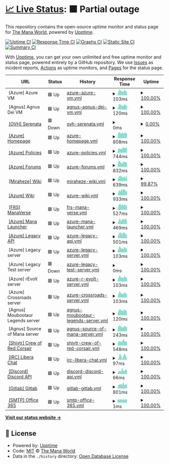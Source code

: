 # [📈 Live Status](https://status.themanaworld.org): <!--live status--> **🟧 Partial outage**

This repository contains the open-source uptime monitor and status page for [The Mana World](https://themanaworld.org/), powered by [Upptime](https://github.com/upptime/upptime).

[![Uptime CI](https://github.com/themanaworld/upptime/workflows/Uptime%20CI/badge.svg)](https://github.com/themanaworld/upptime/actions?query=workflow%3A%22Uptime+CI%22)
[![Response Time CI](https://github.com/themanaworld/upptime/workflows/Response%20Time%20CI/badge.svg)](https://github.com/themanaworld/upptime/actions?query=workflow%3A%22Response+Time+CI%22)
[![Graphs CI](https://github.com/themanaworld/upptime/workflows/Graphs%20CI/badge.svg)](https://github.com/themanaworld/upptime/actions?query=workflow%3A%22Graphs+CI%22)
[![Static Site CI](https://github.com/themanaworld/upptime/workflows/Static%20Site%20CI/badge.svg)](https://github.com/themanaworld/upptime/actions?query=workflow%3A%22Static+Site+CI%22)
[![Summary CI](https://github.com/themanaworld/upptime/workflows/Summary%20CI/badge.svg)](https://github.com/themanaworld/upptime/actions?query=workflow%3A%22Summary+CI%22)

With [Upptime](https://upptime.js.org), you can get your own unlimited and free uptime monitor and status page, powered entirely by a GitHub repository. We use [Issues](https://github.com/themanaworld/upptime/issues) as incident reports, [Actions](https://github.com/themanaworld/upptime/actions) as uptime monitors, and [Pages](https://status.themanaworld.org) for the status page.

<!--start: status pages-->
<!-- This summary is generated by Upptime (https://github.com/upptime/upptime) -->
<!-- Do not edit this manually, your changes will be overwritten -->
<!-- prettier-ignore -->
| URL | Status | History | Response Time | Uptime |
| --- | ------ | ------- | ------------- | ------ |
| <img alt="" src="https://avatars.githubusercontent.com/u/6154722" height="13"> [Azure] Azure VM | 🟩 Up | [azure-azure-vm.yml](https://github.com/themanaworld/upptime/commits/HEAD/history/azure-azure-vm.yml) | <details><summary><img alt="Response time graph" src="./graphs/azure-azure-vm/response-time-week.png" height="20"> 103ms</summary><br><a href="https://status.themanaworld.org/history/azure-azure-vm"><img alt="Response time 106" src="https://img.shields.io/endpoint?url=https%3A%2F%2Fraw.githubusercontent.com%2Fthemanaworld%2Fupptime%2FHEAD%2Fapi%2Fazure-azure-vm%2Fresponse-time.json"></a><br><a href="https://status.themanaworld.org/history/azure-azure-vm"><img alt="24-hour response time 99" src="https://img.shields.io/endpoint?url=https%3A%2F%2Fraw.githubusercontent.com%2Fthemanaworld%2Fupptime%2FHEAD%2Fapi%2Fazure-azure-vm%2Fresponse-time-day.json"></a><br><a href="https://status.themanaworld.org/history/azure-azure-vm"><img alt="7-day response time 103" src="https://img.shields.io/endpoint?url=https%3A%2F%2Fraw.githubusercontent.com%2Fthemanaworld%2Fupptime%2FHEAD%2Fapi%2Fazure-azure-vm%2Fresponse-time-week.json"></a><br><a href="https://status.themanaworld.org/history/azure-azure-vm"><img alt="30-day response time 106" src="https://img.shields.io/endpoint?url=https%3A%2F%2Fraw.githubusercontent.com%2Fthemanaworld%2Fupptime%2FHEAD%2Fapi%2Fazure-azure-vm%2Fresponse-time-month.json"></a><br><a href="https://status.themanaworld.org/history/azure-azure-vm"><img alt="1-year response time 105" src="https://img.shields.io/endpoint?url=https%3A%2F%2Fraw.githubusercontent.com%2Fthemanaworld%2Fupptime%2FHEAD%2Fapi%2Fazure-azure-vm%2Fresponse-time-year.json"></a></details> | <details><summary><a href="https://status.themanaworld.org/history/azure-azure-vm">100.00%</a></summary><a href="https://status.themanaworld.org/history/azure-azure-vm"><img alt="All-time uptime 100.00%" src="https://img.shields.io/endpoint?url=https%3A%2F%2Fraw.githubusercontent.com%2Fthemanaworld%2Fupptime%2FHEAD%2Fapi%2Fazure-azure-vm%2Fuptime.json"></a><br><a href="https://status.themanaworld.org/history/azure-azure-vm"><img alt="24-hour uptime 100.00%" src="https://img.shields.io/endpoint?url=https%3A%2F%2Fraw.githubusercontent.com%2Fthemanaworld%2Fupptime%2FHEAD%2Fapi%2Fazure-azure-vm%2Fuptime-day.json"></a><br><a href="https://status.themanaworld.org/history/azure-azure-vm"><img alt="7-day uptime 100.00%" src="https://img.shields.io/endpoint?url=https%3A%2F%2Fraw.githubusercontent.com%2Fthemanaworld%2Fupptime%2FHEAD%2Fapi%2Fazure-azure-vm%2Fuptime-week.json"></a><br><a href="https://status.themanaworld.org/history/azure-azure-vm"><img alt="30-day uptime 100.00%" src="https://img.shields.io/endpoint?url=https%3A%2F%2Fraw.githubusercontent.com%2Fthemanaworld%2Fupptime%2FHEAD%2Fapi%2Fazure-azure-vm%2Fuptime-month.json"></a><br><a href="https://status.themanaworld.org/history/azure-azure-vm"><img alt="1-year uptime 100.00%" src="https://img.shields.io/endpoint?url=https%3A%2F%2Fraw.githubusercontent.com%2Fthemanaworld%2Fupptime%2FHEAD%2Fapi%2Fazure-azure-vm%2Fuptime-year.json"></a></details>
| <img alt="" src="https://avatars.githubusercontent.com/u/89639940" height="13"> [Agnus] Agnus Dei VM | 🟩 Up | [agnus-agnus-dei-vm.yml](https://github.com/themanaworld/upptime/commits/HEAD/history/agnus-agnus-dei-vm.yml) | <details><summary><img alt="Response time graph" src="./graphs/agnus-agnus-dei-vm/response-time-week.png" height="20"> 120ms</summary><br><a href="https://status.themanaworld.org/history/agnus-agnus-dei-vm"><img alt="Response time 118" src="https://img.shields.io/endpoint?url=https%3A%2F%2Fraw.githubusercontent.com%2Fthemanaworld%2Fupptime%2FHEAD%2Fapi%2Fagnus-agnus-dei-vm%2Fresponse-time.json"></a><br><a href="https://status.themanaworld.org/history/agnus-agnus-dei-vm"><img alt="24-hour response time 123" src="https://img.shields.io/endpoint?url=https%3A%2F%2Fraw.githubusercontent.com%2Fthemanaworld%2Fupptime%2FHEAD%2Fapi%2Fagnus-agnus-dei-vm%2Fresponse-time-day.json"></a><br><a href="https://status.themanaworld.org/history/agnus-agnus-dei-vm"><img alt="7-day response time 120" src="https://img.shields.io/endpoint?url=https%3A%2F%2Fraw.githubusercontent.com%2Fthemanaworld%2Fupptime%2FHEAD%2Fapi%2Fagnus-agnus-dei-vm%2Fresponse-time-week.json"></a><br><a href="https://status.themanaworld.org/history/agnus-agnus-dei-vm"><img alt="30-day response time 124" src="https://img.shields.io/endpoint?url=https%3A%2F%2Fraw.githubusercontent.com%2Fthemanaworld%2Fupptime%2FHEAD%2Fapi%2Fagnus-agnus-dei-vm%2Fresponse-time-month.json"></a><br><a href="https://status.themanaworld.org/history/agnus-agnus-dei-vm"><img alt="1-year response time 122" src="https://img.shields.io/endpoint?url=https%3A%2F%2Fraw.githubusercontent.com%2Fthemanaworld%2Fupptime%2FHEAD%2Fapi%2Fagnus-agnus-dei-vm%2Fresponse-time-year.json"></a></details> | <details><summary><a href="https://status.themanaworld.org/history/agnus-agnus-dei-vm">100.00%</a></summary><a href="https://status.themanaworld.org/history/agnus-agnus-dei-vm"><img alt="All-time uptime 99.98%" src="https://img.shields.io/endpoint?url=https%3A%2F%2Fraw.githubusercontent.com%2Fthemanaworld%2Fupptime%2FHEAD%2Fapi%2Fagnus-agnus-dei-vm%2Fuptime.json"></a><br><a href="https://status.themanaworld.org/history/agnus-agnus-dei-vm"><img alt="24-hour uptime 100.00%" src="https://img.shields.io/endpoint?url=https%3A%2F%2Fraw.githubusercontent.com%2Fthemanaworld%2Fupptime%2FHEAD%2Fapi%2Fagnus-agnus-dei-vm%2Fuptime-day.json"></a><br><a href="https://status.themanaworld.org/history/agnus-agnus-dei-vm"><img alt="7-day uptime 100.00%" src="https://img.shields.io/endpoint?url=https%3A%2F%2Fraw.githubusercontent.com%2Fthemanaworld%2Fupptime%2FHEAD%2Fapi%2Fagnus-agnus-dei-vm%2Fuptime-week.json"></a><br><a href="https://status.themanaworld.org/history/agnus-agnus-dei-vm"><img alt="30-day uptime 100.00%" src="https://img.shields.io/endpoint?url=https%3A%2F%2Fraw.githubusercontent.com%2Fthemanaworld%2Fupptime%2FHEAD%2Fapi%2Fagnus-agnus-dei-vm%2Fuptime-month.json"></a><br><a href="https://status.themanaworld.org/history/agnus-agnus-dei-vm"><img alt="1-year uptime 100.00%" src="https://img.shields.io/endpoint?url=https%3A%2F%2Fraw.githubusercontent.com%2Fthemanaworld%2Fupptime%2FHEAD%2Fapi%2Fagnus-agnus-dei-vm%2Fuptime-year.json"></a></details>
| <img alt="" src="https://avatars3.githubusercontent.com/ovh" height="13"> [[OVH] Serenata](http://serenata.tmw2.org) | 🟥 Down | [ovh-serenata.yml](https://github.com/themanaworld/upptime/commits/HEAD/history/ovh-serenata.yml) | <details><summary><img alt="Response time graph" src="./graphs/ovh-serenata/response-time-week.png" height="20"> 0ms</summary><br><a href="https://status.themanaworld.org/history/ovh-serenata"><img alt="Response time 434" src="https://img.shields.io/endpoint?url=https%3A%2F%2Fraw.githubusercontent.com%2Fthemanaworld%2Fupptime%2FHEAD%2Fapi%2Fovh-serenata%2Fresponse-time.json"></a><br><a href="https://status.themanaworld.org/history/ovh-serenata"><img alt="24-hour response time 0" src="https://img.shields.io/endpoint?url=https%3A%2F%2Fraw.githubusercontent.com%2Fthemanaworld%2Fupptime%2FHEAD%2Fapi%2Fovh-serenata%2Fresponse-time-day.json"></a><br><a href="https://status.themanaworld.org/history/ovh-serenata"><img alt="7-day response time 0" src="https://img.shields.io/endpoint?url=https%3A%2F%2Fraw.githubusercontent.com%2Fthemanaworld%2Fupptime%2FHEAD%2Fapi%2Fovh-serenata%2Fresponse-time-week.json"></a><br><a href="https://status.themanaworld.org/history/ovh-serenata"><img alt="30-day response time 0" src="https://img.shields.io/endpoint?url=https%3A%2F%2Fraw.githubusercontent.com%2Fthemanaworld%2Fupptime%2FHEAD%2Fapi%2Fovh-serenata%2Fresponse-time-month.json"></a><br><a href="https://status.themanaworld.org/history/ovh-serenata"><img alt="1-year response time 0" src="https://img.shields.io/endpoint?url=https%3A%2F%2Fraw.githubusercontent.com%2Fthemanaworld%2Fupptime%2FHEAD%2Fapi%2Fovh-serenata%2Fresponse-time-year.json"></a></details> | <details><summary><a href="https://status.themanaworld.org/history/ovh-serenata">0.00%</a></summary><a href="https://status.themanaworld.org/history/ovh-serenata"><img alt="All-time uptime 96.99%" src="https://img.shields.io/endpoint?url=https%3A%2F%2Fraw.githubusercontent.com%2Fthemanaworld%2Fupptime%2FHEAD%2Fapi%2Fovh-serenata%2Fuptime.json"></a><br><a href="https://status.themanaworld.org/history/ovh-serenata"><img alt="24-hour uptime 0.00%" src="https://img.shields.io/endpoint?url=https%3A%2F%2Fraw.githubusercontent.com%2Fthemanaworld%2Fupptime%2FHEAD%2Fapi%2Fovh-serenata%2Fuptime-day.json"></a><br><a href="https://status.themanaworld.org/history/ovh-serenata"><img alt="7-day uptime 0.00%" src="https://img.shields.io/endpoint?url=https%3A%2F%2Fraw.githubusercontent.com%2Fthemanaworld%2Fupptime%2FHEAD%2Fapi%2Fovh-serenata%2Fuptime-week.json"></a><br><a href="https://status.themanaworld.org/history/ovh-serenata"><img alt="30-day uptime 1.38%" src="https://img.shields.io/endpoint?url=https%3A%2F%2Fraw.githubusercontent.com%2Fthemanaworld%2Fupptime%2FHEAD%2Fapi%2Fovh-serenata%2Fuptime-month.json"></a><br><a href="https://status.themanaworld.org/history/ovh-serenata"><img alt="1-year uptime 91.29%" src="https://img.shields.io/endpoint?url=https%3A%2F%2Fraw.githubusercontent.com%2Fthemanaworld%2Fupptime%2FHEAD%2Fapi%2Fovh-serenata%2Fuptime-year.json"></a></details>
| <img alt="" src="https://avatars.githubusercontent.com/u/9950313" height="13"> [[Azure] Homepage](https://www.themanaworld.org) | 🟩 Up | [azure-homepage.yml](https://github.com/themanaworld/upptime/commits/HEAD/history/azure-homepage.yml) | <details><summary><img alt="Response time graph" src="./graphs/azure-homepage/response-time-week.png" height="20"> 808ms</summary><br><a href="https://status.themanaworld.org/history/azure-homepage"><img alt="Response time 1614" src="https://img.shields.io/endpoint?url=https%3A%2F%2Fraw.githubusercontent.com%2Fthemanaworld%2Fupptime%2FHEAD%2Fapi%2Fazure-homepage%2Fresponse-time.json"></a><br><a href="https://status.themanaworld.org/history/azure-homepage"><img alt="24-hour response time 880" src="https://img.shields.io/endpoint?url=https%3A%2F%2Fraw.githubusercontent.com%2Fthemanaworld%2Fupptime%2FHEAD%2Fapi%2Fazure-homepage%2Fresponse-time-day.json"></a><br><a href="https://status.themanaworld.org/history/azure-homepage"><img alt="7-day response time 808" src="https://img.shields.io/endpoint?url=https%3A%2F%2Fraw.githubusercontent.com%2Fthemanaworld%2Fupptime%2FHEAD%2Fapi%2Fazure-homepage%2Fresponse-time-week.json"></a><br><a href="https://status.themanaworld.org/history/azure-homepage"><img alt="30-day response time 821" src="https://img.shields.io/endpoint?url=https%3A%2F%2Fraw.githubusercontent.com%2Fthemanaworld%2Fupptime%2FHEAD%2Fapi%2Fazure-homepage%2Fresponse-time-month.json"></a><br><a href="https://status.themanaworld.org/history/azure-homepage"><img alt="1-year response time 820" src="https://img.shields.io/endpoint?url=https%3A%2F%2Fraw.githubusercontent.com%2Fthemanaworld%2Fupptime%2FHEAD%2Fapi%2Fazure-homepage%2Fresponse-time-year.json"></a></details> | <details><summary><a href="https://status.themanaworld.org/history/azure-homepage">100.00%</a></summary><a href="https://status.themanaworld.org/history/azure-homepage"><img alt="All-time uptime 99.97%" src="https://img.shields.io/endpoint?url=https%3A%2F%2Fraw.githubusercontent.com%2Fthemanaworld%2Fupptime%2FHEAD%2Fapi%2Fazure-homepage%2Fuptime.json"></a><br><a href="https://status.themanaworld.org/history/azure-homepage"><img alt="24-hour uptime 100.00%" src="https://img.shields.io/endpoint?url=https%3A%2F%2Fraw.githubusercontent.com%2Fthemanaworld%2Fupptime%2FHEAD%2Fapi%2Fazure-homepage%2Fuptime-day.json"></a><br><a href="https://status.themanaworld.org/history/azure-homepage"><img alt="7-day uptime 100.00%" src="https://img.shields.io/endpoint?url=https%3A%2F%2Fraw.githubusercontent.com%2Fthemanaworld%2Fupptime%2FHEAD%2Fapi%2Fazure-homepage%2Fuptime-week.json"></a><br><a href="https://status.themanaworld.org/history/azure-homepage"><img alt="30-day uptime 99.52%" src="https://img.shields.io/endpoint?url=https%3A%2F%2Fraw.githubusercontent.com%2Fthemanaworld%2Fupptime%2FHEAD%2Fapi%2Fazure-homepage%2Fuptime-month.json"></a><br><a href="https://status.themanaworld.org/history/azure-homepage"><img alt="1-year uptime 99.96%" src="https://img.shields.io/endpoint?url=https%3A%2F%2Fraw.githubusercontent.com%2Fthemanaworld%2Fupptime%2FHEAD%2Fapi%2Fazure-homepage%2Fuptime-year.json"></a></details>
| <img alt="" src="https://avatars.githubusercontent.com/u/9950313" height="13"> [[Azure] Policies](https://policies.themanaworld.org) | 🟩 Up | [azure-policies.yml](https://github.com/themanaworld/upptime/commits/HEAD/history/azure-policies.yml) | <details><summary><img alt="Response time graph" src="./graphs/azure-policies/response-time-week.png" height="20"> 744ms</summary><br><a href="https://status.themanaworld.org/history/azure-policies"><img alt="Response time 684" src="https://img.shields.io/endpoint?url=https%3A%2F%2Fraw.githubusercontent.com%2Fthemanaworld%2Fupptime%2FHEAD%2Fapi%2Fazure-policies%2Fresponse-time.json"></a><br><a href="https://status.themanaworld.org/history/azure-policies"><img alt="24-hour response time 711" src="https://img.shields.io/endpoint?url=https%3A%2F%2Fraw.githubusercontent.com%2Fthemanaworld%2Fupptime%2FHEAD%2Fapi%2Fazure-policies%2Fresponse-time-day.json"></a><br><a href="https://status.themanaworld.org/history/azure-policies"><img alt="7-day response time 744" src="https://img.shields.io/endpoint?url=https%3A%2F%2Fraw.githubusercontent.com%2Fthemanaworld%2Fupptime%2FHEAD%2Fapi%2Fazure-policies%2Fresponse-time-week.json"></a><br><a href="https://status.themanaworld.org/history/azure-policies"><img alt="30-day response time 750" src="https://img.shields.io/endpoint?url=https%3A%2F%2Fraw.githubusercontent.com%2Fthemanaworld%2Fupptime%2FHEAD%2Fapi%2Fazure-policies%2Fresponse-time-month.json"></a><br><a href="https://status.themanaworld.org/history/azure-policies"><img alt="1-year response time 742" src="https://img.shields.io/endpoint?url=https%3A%2F%2Fraw.githubusercontent.com%2Fthemanaworld%2Fupptime%2FHEAD%2Fapi%2Fazure-policies%2Fresponse-time-year.json"></a></details> | <details><summary><a href="https://status.themanaworld.org/history/azure-policies">100.00%</a></summary><a href="https://status.themanaworld.org/history/azure-policies"><img alt="All-time uptime 100.00%" src="https://img.shields.io/endpoint?url=https%3A%2F%2Fraw.githubusercontent.com%2Fthemanaworld%2Fupptime%2FHEAD%2Fapi%2Fazure-policies%2Fuptime.json"></a><br><a href="https://status.themanaworld.org/history/azure-policies"><img alt="24-hour uptime 100.00%" src="https://img.shields.io/endpoint?url=https%3A%2F%2Fraw.githubusercontent.com%2Fthemanaworld%2Fupptime%2FHEAD%2Fapi%2Fazure-policies%2Fuptime-day.json"></a><br><a href="https://status.themanaworld.org/history/azure-policies"><img alt="7-day uptime 100.00%" src="https://img.shields.io/endpoint?url=https%3A%2F%2Fraw.githubusercontent.com%2Fthemanaworld%2Fupptime%2FHEAD%2Fapi%2Fazure-policies%2Fuptime-week.json"></a><br><a href="https://status.themanaworld.org/history/azure-policies"><img alt="30-day uptime 100.00%" src="https://img.shields.io/endpoint?url=https%3A%2F%2Fraw.githubusercontent.com%2Fthemanaworld%2Fupptime%2FHEAD%2Fapi%2Fazure-policies%2Fuptime-month.json"></a><br><a href="https://status.themanaworld.org/history/azure-policies"><img alt="1-year uptime 100.00%" src="https://img.shields.io/endpoint?url=https%3A%2F%2Fraw.githubusercontent.com%2Fthemanaworld%2Fupptime%2FHEAD%2Fapi%2Fazure-policies%2Fuptime-year.json"></a></details>
| <img alt="" src="https://avatars.githubusercontent.com/u/1412239" height="13"> [[Azure] Forums](https://forums.themanaworld.org) | 🟩 Up | [azure-forums.yml](https://github.com/themanaworld/upptime/commits/HEAD/history/azure-forums.yml) | <details><summary><img alt="Response time graph" src="./graphs/azure-forums/response-time-week.png" height="20"> 832ms</summary><br><a href="https://status.themanaworld.org/history/azure-forums"><img alt="Response time 876" src="https://img.shields.io/endpoint?url=https%3A%2F%2Fraw.githubusercontent.com%2Fthemanaworld%2Fupptime%2FHEAD%2Fapi%2Fazure-forums%2Fresponse-time.json"></a><br><a href="https://status.themanaworld.org/history/azure-forums"><img alt="24-hour response time 803" src="https://img.shields.io/endpoint?url=https%3A%2F%2Fraw.githubusercontent.com%2Fthemanaworld%2Fupptime%2FHEAD%2Fapi%2Fazure-forums%2Fresponse-time-day.json"></a><br><a href="https://status.themanaworld.org/history/azure-forums"><img alt="7-day response time 832" src="https://img.shields.io/endpoint?url=https%3A%2F%2Fraw.githubusercontent.com%2Fthemanaworld%2Fupptime%2FHEAD%2Fapi%2Fazure-forums%2Fresponse-time-week.json"></a><br><a href="https://status.themanaworld.org/history/azure-forums"><img alt="30-day response time 893" src="https://img.shields.io/endpoint?url=https%3A%2F%2Fraw.githubusercontent.com%2Fthemanaworld%2Fupptime%2FHEAD%2Fapi%2Fazure-forums%2Fresponse-time-month.json"></a><br><a href="https://status.themanaworld.org/history/azure-forums"><img alt="1-year response time 887" src="https://img.shields.io/endpoint?url=https%3A%2F%2Fraw.githubusercontent.com%2Fthemanaworld%2Fupptime%2FHEAD%2Fapi%2Fazure-forums%2Fresponse-time-year.json"></a></details> | <details><summary><a href="https://status.themanaworld.org/history/azure-forums">100.00%</a></summary><a href="https://status.themanaworld.org/history/azure-forums"><img alt="All-time uptime 99.99%" src="https://img.shields.io/endpoint?url=https%3A%2F%2Fraw.githubusercontent.com%2Fthemanaworld%2Fupptime%2FHEAD%2Fapi%2Fazure-forums%2Fuptime.json"></a><br><a href="https://status.themanaworld.org/history/azure-forums"><img alt="24-hour uptime 100.00%" src="https://img.shields.io/endpoint?url=https%3A%2F%2Fraw.githubusercontent.com%2Fthemanaworld%2Fupptime%2FHEAD%2Fapi%2Fazure-forums%2Fuptime-day.json"></a><br><a href="https://status.themanaworld.org/history/azure-forums"><img alt="7-day uptime 100.00%" src="https://img.shields.io/endpoint?url=https%3A%2F%2Fraw.githubusercontent.com%2Fthemanaworld%2Fupptime%2FHEAD%2Fapi%2Fazure-forums%2Fuptime-week.json"></a><br><a href="https://status.themanaworld.org/history/azure-forums"><img alt="30-day uptime 100.00%" src="https://img.shields.io/endpoint?url=https%3A%2F%2Fraw.githubusercontent.com%2Fthemanaworld%2Fupptime%2FHEAD%2Fapi%2Fazure-forums%2Fuptime-month.json"></a><br><a href="https://status.themanaworld.org/history/azure-forums"><img alt="1-year uptime 100.00%" src="https://img.shields.io/endpoint?url=https%3A%2F%2Fraw.githubusercontent.com%2Fthemanaworld%2Fupptime%2FHEAD%2Fapi%2Fazure-forums%2Fuptime-year.json"></a></details>
| <img alt="" src="https://avatars.githubusercontent.com/u/47359" height="13"> [[Miraheze] Wiki](https://wiki.themanaworld.org) | 🟩 Up | [miraheze-wiki.yml](https://github.com/themanaworld/upptime/commits/HEAD/history/miraheze-wiki.yml) | <details><summary><img alt="Response time graph" src="./graphs/miraheze-wiki/response-time-week.png" height="20"> 639ms</summary><br><a href="https://status.themanaworld.org/history/miraheze-wiki"><img alt="Response time 630" src="https://img.shields.io/endpoint?url=https%3A%2F%2Fraw.githubusercontent.com%2Fthemanaworld%2Fupptime%2FHEAD%2Fapi%2Fmiraheze-wiki%2Fresponse-time.json"></a><br><a href="https://status.themanaworld.org/history/miraheze-wiki"><img alt="24-hour response time 693" src="https://img.shields.io/endpoint?url=https%3A%2F%2Fraw.githubusercontent.com%2Fthemanaworld%2Fupptime%2FHEAD%2Fapi%2Fmiraheze-wiki%2Fresponse-time-day.json"></a><br><a href="https://status.themanaworld.org/history/miraheze-wiki"><img alt="7-day response time 639" src="https://img.shields.io/endpoint?url=https%3A%2F%2Fraw.githubusercontent.com%2Fthemanaworld%2Fupptime%2FHEAD%2Fapi%2Fmiraheze-wiki%2Fresponse-time-week.json"></a><br><a href="https://status.themanaworld.org/history/miraheze-wiki"><img alt="30-day response time 630" src="https://img.shields.io/endpoint?url=https%3A%2F%2Fraw.githubusercontent.com%2Fthemanaworld%2Fupptime%2FHEAD%2Fapi%2Fmiraheze-wiki%2Fresponse-time-month.json"></a><br><a href="https://status.themanaworld.org/history/miraheze-wiki"><img alt="1-year response time 630" src="https://img.shields.io/endpoint?url=https%3A%2F%2Fraw.githubusercontent.com%2Fthemanaworld%2Fupptime%2FHEAD%2Fapi%2Fmiraheze-wiki%2Fresponse-time-year.json"></a></details> | <details><summary><a href="https://status.themanaworld.org/history/miraheze-wiki">99.87%</a></summary><a href="https://status.themanaworld.org/history/miraheze-wiki"><img alt="All-time uptime 99.88%" src="https://img.shields.io/endpoint?url=https%3A%2F%2Fraw.githubusercontent.com%2Fthemanaworld%2Fupptime%2FHEAD%2Fapi%2Fmiraheze-wiki%2Fuptime.json"></a><br><a href="https://status.themanaworld.org/history/miraheze-wiki"><img alt="24-hour uptime 100.00%" src="https://img.shields.io/endpoint?url=https%3A%2F%2Fraw.githubusercontent.com%2Fthemanaworld%2Fupptime%2FHEAD%2Fapi%2Fmiraheze-wiki%2Fuptime-day.json"></a><br><a href="https://status.themanaworld.org/history/miraheze-wiki"><img alt="7-day uptime 99.87%" src="https://img.shields.io/endpoint?url=https%3A%2F%2Fraw.githubusercontent.com%2Fthemanaworld%2Fupptime%2FHEAD%2Fapi%2Fmiraheze-wiki%2Fuptime-week.json"></a><br><a href="https://status.themanaworld.org/history/miraheze-wiki"><img alt="30-day uptime 99.88%" src="https://img.shields.io/endpoint?url=https%3A%2F%2Fraw.githubusercontent.com%2Fthemanaworld%2Fupptime%2FHEAD%2Fapi%2Fmiraheze-wiki%2Fuptime-month.json"></a><br><a href="https://status.themanaworld.org/history/miraheze-wiki"><img alt="1-year uptime 99.88%" src="https://img.shields.io/endpoint?url=https%3A%2F%2Fraw.githubusercontent.com%2Fthemanaworld%2Fupptime%2FHEAD%2Fapi%2Fmiraheze-wiki%2Fuptime-year.json"></a></details>
| <img alt="" src="https://avatars.githubusercontent.com/u/47359" height="13"> [[Azure] Wiki](https://oldwiki.themanaworld.org) | 🟩 Up | [azure-wiki.yml](https://github.com/themanaworld/upptime/commits/HEAD/history/azure-wiki.yml) | <details><summary><img alt="Response time graph" src="./graphs/azure-wiki/response-time-week.png" height="20"> 933ms</summary><br><a href="https://status.themanaworld.org/history/azure-wiki"><img alt="Response time 472" src="https://img.shields.io/endpoint?url=https%3A%2F%2Fraw.githubusercontent.com%2Fthemanaworld%2Fupptime%2FHEAD%2Fapi%2Fazure-wiki%2Fresponse-time.json"></a><br><a href="https://status.themanaworld.org/history/azure-wiki"><img alt="24-hour response time 721" src="https://img.shields.io/endpoint?url=https%3A%2F%2Fraw.githubusercontent.com%2Fthemanaworld%2Fupptime%2FHEAD%2Fapi%2Fazure-wiki%2Fresponse-time-day.json"></a><br><a href="https://status.themanaworld.org/history/azure-wiki"><img alt="7-day response time 933" src="https://img.shields.io/endpoint?url=https%3A%2F%2Fraw.githubusercontent.com%2Fthemanaworld%2Fupptime%2FHEAD%2Fapi%2Fazure-wiki%2Fresponse-time-week.json"></a><br><a href="https://status.themanaworld.org/history/azure-wiki"><img alt="30-day response time 756" src="https://img.shields.io/endpoint?url=https%3A%2F%2Fraw.githubusercontent.com%2Fthemanaworld%2Fupptime%2FHEAD%2Fapi%2Fazure-wiki%2Fresponse-time-month.json"></a><br><a href="https://status.themanaworld.org/history/azure-wiki"><img alt="1-year response time 747" src="https://img.shields.io/endpoint?url=https%3A%2F%2Fraw.githubusercontent.com%2Fthemanaworld%2Fupptime%2FHEAD%2Fapi%2Fazure-wiki%2Fresponse-time-year.json"></a></details> | <details><summary><a href="https://status.themanaworld.org/history/azure-wiki">100.00%</a></summary><a href="https://status.themanaworld.org/history/azure-wiki"><img alt="All-time uptime 99.94%" src="https://img.shields.io/endpoint?url=https%3A%2F%2Fraw.githubusercontent.com%2Fthemanaworld%2Fupptime%2FHEAD%2Fapi%2Fazure-wiki%2Fuptime.json"></a><br><a href="https://status.themanaworld.org/history/azure-wiki"><img alt="24-hour uptime 100.00%" src="https://img.shields.io/endpoint?url=https%3A%2F%2Fraw.githubusercontent.com%2Fthemanaworld%2Fupptime%2FHEAD%2Fapi%2Fazure-wiki%2Fuptime-day.json"></a><br><a href="https://status.themanaworld.org/history/azure-wiki"><img alt="7-day uptime 100.00%" src="https://img.shields.io/endpoint?url=https%3A%2F%2Fraw.githubusercontent.com%2Fthemanaworld%2Fupptime%2FHEAD%2Fapi%2Fazure-wiki%2Fuptime-week.json"></a><br><a href="https://status.themanaworld.org/history/azure-wiki"><img alt="30-day uptime 99.91%" src="https://img.shields.io/endpoint?url=https%3A%2F%2Fraw.githubusercontent.com%2Fthemanaworld%2Fupptime%2FHEAD%2Fapi%2Fazure-wiki%2Fuptime-month.json"></a><br><a href="https://status.themanaworld.org/history/azure-wiki"><img alt="1-year uptime 99.99%" src="https://img.shields.io/endpoint?url=https%3A%2F%2Fraw.githubusercontent.com%2Fthemanaworld%2Fupptime%2FHEAD%2Fapi%2Fazure-wiki%2Fuptime-year.json"></a></details>
| <img alt="" src="https://icons.duckduckgo.com/ip3/manaplus.germantmw.de.ico" height="13"> [[FRS] ManaVerse](https://manaplus.germantmw.de) | 🟩 Up | [frs-mana-verse.yml](https://github.com/themanaworld/upptime/commits/HEAD/history/frs-mana-verse.yml) | <details><summary><img alt="Response time graph" src="./graphs/frs-mana-verse/response-time-week.png" height="20"> 527ms</summary><br><a href="https://status.themanaworld.org/history/frs-mana-verse"><img alt="Response time 575" src="https://img.shields.io/endpoint?url=https%3A%2F%2Fraw.githubusercontent.com%2Fthemanaworld%2Fupptime%2FHEAD%2Fapi%2Ffrs-mana-verse%2Fresponse-time.json"></a><br><a href="https://status.themanaworld.org/history/frs-mana-verse"><img alt="24-hour response time 526" src="https://img.shields.io/endpoint?url=https%3A%2F%2Fraw.githubusercontent.com%2Fthemanaworld%2Fupptime%2FHEAD%2Fapi%2Ffrs-mana-verse%2Fresponse-time-day.json"></a><br><a href="https://status.themanaworld.org/history/frs-mana-verse"><img alt="7-day response time 527" src="https://img.shields.io/endpoint?url=https%3A%2F%2Fraw.githubusercontent.com%2Fthemanaworld%2Fupptime%2FHEAD%2Fapi%2Ffrs-mana-verse%2Fresponse-time-week.json"></a><br><a href="https://status.themanaworld.org/history/frs-mana-verse"><img alt="30-day response time 528" src="https://img.shields.io/endpoint?url=https%3A%2F%2Fraw.githubusercontent.com%2Fthemanaworld%2Fupptime%2FHEAD%2Fapi%2Ffrs-mana-verse%2Fresponse-time-month.json"></a><br><a href="https://status.themanaworld.org/history/frs-mana-verse"><img alt="1-year response time 525" src="https://img.shields.io/endpoint?url=https%3A%2F%2Fraw.githubusercontent.com%2Fthemanaworld%2Fupptime%2FHEAD%2Fapi%2Ffrs-mana-verse%2Fresponse-time-year.json"></a></details> | <details><summary><a href="https://status.themanaworld.org/history/frs-mana-verse">100.00%</a></summary><a href="https://status.themanaworld.org/history/frs-mana-verse"><img alt="All-time uptime 99.95%" src="https://img.shields.io/endpoint?url=https%3A%2F%2Fraw.githubusercontent.com%2Fthemanaworld%2Fupptime%2FHEAD%2Fapi%2Ffrs-mana-verse%2Fuptime.json"></a><br><a href="https://status.themanaworld.org/history/frs-mana-verse"><img alt="24-hour uptime 100.00%" src="https://img.shields.io/endpoint?url=https%3A%2F%2Fraw.githubusercontent.com%2Fthemanaworld%2Fupptime%2FHEAD%2Fapi%2Ffrs-mana-verse%2Fuptime-day.json"></a><br><a href="https://status.themanaworld.org/history/frs-mana-verse"><img alt="7-day uptime 100.00%" src="https://img.shields.io/endpoint?url=https%3A%2F%2Fraw.githubusercontent.com%2Fthemanaworld%2Fupptime%2FHEAD%2Fapi%2Ffrs-mana-verse%2Fuptime-week.json"></a><br><a href="https://status.themanaworld.org/history/frs-mana-verse"><img alt="30-day uptime 100.00%" src="https://img.shields.io/endpoint?url=https%3A%2F%2Fraw.githubusercontent.com%2Fthemanaworld%2Fupptime%2FHEAD%2Fapi%2Ffrs-mana-verse%2Fuptime-month.json"></a><br><a href="https://status.themanaworld.org/history/frs-mana-verse"><img alt="1-year uptime 100.00%" src="https://img.shields.io/endpoint?url=https%3A%2F%2Fraw.githubusercontent.com%2Fthemanaworld%2Fupptime%2FHEAD%2Fapi%2Ffrs-mana-verse%2Fuptime-year.json"></a></details>
| <img alt="" src="https://avatars.githubusercontent.com/u/1402939" height="13"> [[Azure] Mana Launcher](https://api.themanaworld.org:13370/status/ping) | 🟩 Up | [azure-mana-launcher.yml](https://github.com/themanaworld/upptime/commits/HEAD/history/azure-mana-launcher.yml) | <details><summary><img alt="Response time graph" src="./graphs/azure-mana-launcher/response-time-week.png" height="20"> 469ms</summary><br><a href="https://status.themanaworld.org/history/azure-mana-launcher"><img alt="Response time 593" src="https://img.shields.io/endpoint?url=https%3A%2F%2Fraw.githubusercontent.com%2Fthemanaworld%2Fupptime%2FHEAD%2Fapi%2Fazure-mana-launcher%2Fresponse-time.json"></a><br><a href="https://status.themanaworld.org/history/azure-mana-launcher"><img alt="24-hour response time 503" src="https://img.shields.io/endpoint?url=https%3A%2F%2Fraw.githubusercontent.com%2Fthemanaworld%2Fupptime%2FHEAD%2Fapi%2Fazure-mana-launcher%2Fresponse-time-day.json"></a><br><a href="https://status.themanaworld.org/history/azure-mana-launcher"><img alt="7-day response time 469" src="https://img.shields.io/endpoint?url=https%3A%2F%2Fraw.githubusercontent.com%2Fthemanaworld%2Fupptime%2FHEAD%2Fapi%2Fazure-mana-launcher%2Fresponse-time-week.json"></a><br><a href="https://status.themanaworld.org/history/azure-mana-launcher"><img alt="30-day response time 559" src="https://img.shields.io/endpoint?url=https%3A%2F%2Fraw.githubusercontent.com%2Fthemanaworld%2Fupptime%2FHEAD%2Fapi%2Fazure-mana-launcher%2Fresponse-time-month.json"></a><br><a href="https://status.themanaworld.org/history/azure-mana-launcher"><img alt="1-year response time 560" src="https://img.shields.io/endpoint?url=https%3A%2F%2Fraw.githubusercontent.com%2Fthemanaworld%2Fupptime%2FHEAD%2Fapi%2Fazure-mana-launcher%2Fresponse-time-year.json"></a></details> | <details><summary><a href="https://status.themanaworld.org/history/azure-mana-launcher">100.00%</a></summary><a href="https://status.themanaworld.org/history/azure-mana-launcher"><img alt="All-time uptime 99.50%" src="https://img.shields.io/endpoint?url=https%3A%2F%2Fraw.githubusercontent.com%2Fthemanaworld%2Fupptime%2FHEAD%2Fapi%2Fazure-mana-launcher%2Fuptime.json"></a><br><a href="https://status.themanaworld.org/history/azure-mana-launcher"><img alt="24-hour uptime 100.00%" src="https://img.shields.io/endpoint?url=https%3A%2F%2Fraw.githubusercontent.com%2Fthemanaworld%2Fupptime%2FHEAD%2Fapi%2Fazure-mana-launcher%2Fuptime-day.json"></a><br><a href="https://status.themanaworld.org/history/azure-mana-launcher"><img alt="7-day uptime 100.00%" src="https://img.shields.io/endpoint?url=https%3A%2F%2Fraw.githubusercontent.com%2Fthemanaworld%2Fupptime%2FHEAD%2Fapi%2Fazure-mana-launcher%2Fuptime-week.json"></a><br><a href="https://status.themanaworld.org/history/azure-mana-launcher"><img alt="30-day uptime 100.00%" src="https://img.shields.io/endpoint?url=https%3A%2F%2Fraw.githubusercontent.com%2Fthemanaworld%2Fupptime%2FHEAD%2Fapi%2Fazure-mana-launcher%2Fuptime-month.json"></a><br><a href="https://status.themanaworld.org/history/azure-mana-launcher"><img alt="1-year uptime 100.00%" src="https://img.shields.io/endpoint?url=https%3A%2F%2Fraw.githubusercontent.com%2Fthemanaworld%2Fupptime%2FHEAD%2Fapi%2Fazure-mana-launcher%2Fuptime-year.json"></a></details>
| <img alt="" src="https://avatars.githubusercontent.com/u/6154722" height="13"> [[Azure] Legacy API](https://api.themanaworld.org/api/tmwa/server) | 🟩 Up | [azure-legacy-api.yml](https://github.com/themanaworld/upptime/commits/HEAD/history/azure-legacy-api.yml) | <details><summary><img alt="Response time graph" src="./graphs/azure-legacy-api/response-time-week.png" height="20"> 501ms</summary><br><a href="https://status.themanaworld.org/history/azure-legacy-api"><img alt="Response time 505" src="https://img.shields.io/endpoint?url=https%3A%2F%2Fraw.githubusercontent.com%2Fthemanaworld%2Fupptime%2FHEAD%2Fapi%2Fazure-legacy-api%2Fresponse-time.json"></a><br><a href="https://status.themanaworld.org/history/azure-legacy-api"><img alt="24-hour response time 424" src="https://img.shields.io/endpoint?url=https%3A%2F%2Fraw.githubusercontent.com%2Fthemanaworld%2Fupptime%2FHEAD%2Fapi%2Fazure-legacy-api%2Fresponse-time-day.json"></a><br><a href="https://status.themanaworld.org/history/azure-legacy-api"><img alt="7-day response time 501" src="https://img.shields.io/endpoint?url=https%3A%2F%2Fraw.githubusercontent.com%2Fthemanaworld%2Fupptime%2FHEAD%2Fapi%2Fazure-legacy-api%2Fresponse-time-week.json"></a><br><a href="https://status.themanaworld.org/history/azure-legacy-api"><img alt="30-day response time 504" src="https://img.shields.io/endpoint?url=https%3A%2F%2Fraw.githubusercontent.com%2Fthemanaworld%2Fupptime%2FHEAD%2Fapi%2Fazure-legacy-api%2Fresponse-time-month.json"></a><br><a href="https://status.themanaworld.org/history/azure-legacy-api"><img alt="1-year response time 506" src="https://img.shields.io/endpoint?url=https%3A%2F%2Fraw.githubusercontent.com%2Fthemanaworld%2Fupptime%2FHEAD%2Fapi%2Fazure-legacy-api%2Fresponse-time-year.json"></a></details> | <details><summary><a href="https://status.themanaworld.org/history/azure-legacy-api">100.00%</a></summary><a href="https://status.themanaworld.org/history/azure-legacy-api"><img alt="All-time uptime 99.98%" src="https://img.shields.io/endpoint?url=https%3A%2F%2Fraw.githubusercontent.com%2Fthemanaworld%2Fupptime%2FHEAD%2Fapi%2Fazure-legacy-api%2Fuptime.json"></a><br><a href="https://status.themanaworld.org/history/azure-legacy-api"><img alt="24-hour uptime 100.00%" src="https://img.shields.io/endpoint?url=https%3A%2F%2Fraw.githubusercontent.com%2Fthemanaworld%2Fupptime%2FHEAD%2Fapi%2Fazure-legacy-api%2Fuptime-day.json"></a><br><a href="https://status.themanaworld.org/history/azure-legacy-api"><img alt="7-day uptime 100.00%" src="https://img.shields.io/endpoint?url=https%3A%2F%2Fraw.githubusercontent.com%2Fthemanaworld%2Fupptime%2FHEAD%2Fapi%2Fazure-legacy-api%2Fuptime-week.json"></a><br><a href="https://status.themanaworld.org/history/azure-legacy-api"><img alt="30-day uptime 100.00%" src="https://img.shields.io/endpoint?url=https%3A%2F%2Fraw.githubusercontent.com%2Fthemanaworld%2Fupptime%2FHEAD%2Fapi%2Fazure-legacy-api%2Fuptime-month.json"></a><br><a href="https://status.themanaworld.org/history/azure-legacy-api"><img alt="1-year uptime 100.00%" src="https://img.shields.io/endpoint?url=https%3A%2F%2Fraw.githubusercontent.com%2Fthemanaworld%2Fupptime%2FHEAD%2Fapi%2Fazure-legacy-api%2Fuptime-year.json"></a></details>
| <img alt="" src="https://avatars.githubusercontent.com/u/6154722" height="13"> [Azure] Legacy server | 🟩 Up | [azure-legacy-server.yml](https://github.com/themanaworld/upptime/commits/HEAD/history/azure-legacy-server.yml) | <details><summary><img alt="Response time graph" src="./graphs/azure-legacy-server/response-time-week.png" height="20"> 103ms</summary><br><a href="https://status.themanaworld.org/history/azure-legacy-server"><img alt="Response time 106" src="https://img.shields.io/endpoint?url=https%3A%2F%2Fraw.githubusercontent.com%2Fthemanaworld%2Fupptime%2FHEAD%2Fapi%2Fazure-legacy-server%2Fresponse-time.json"></a><br><a href="https://status.themanaworld.org/history/azure-legacy-server"><img alt="24-hour response time 101" src="https://img.shields.io/endpoint?url=https%3A%2F%2Fraw.githubusercontent.com%2Fthemanaworld%2Fupptime%2FHEAD%2Fapi%2Fazure-legacy-server%2Fresponse-time-day.json"></a><br><a href="https://status.themanaworld.org/history/azure-legacy-server"><img alt="7-day response time 103" src="https://img.shields.io/endpoint?url=https%3A%2F%2Fraw.githubusercontent.com%2Fthemanaworld%2Fupptime%2FHEAD%2Fapi%2Fazure-legacy-server%2Fresponse-time-week.json"></a><br><a href="https://status.themanaworld.org/history/azure-legacy-server"><img alt="30-day response time 106" src="https://img.shields.io/endpoint?url=https%3A%2F%2Fraw.githubusercontent.com%2Fthemanaworld%2Fupptime%2FHEAD%2Fapi%2Fazure-legacy-server%2Fresponse-time-month.json"></a><br><a href="https://status.themanaworld.org/history/azure-legacy-server"><img alt="1-year response time 105" src="https://img.shields.io/endpoint?url=https%3A%2F%2Fraw.githubusercontent.com%2Fthemanaworld%2Fupptime%2FHEAD%2Fapi%2Fazure-legacy-server%2Fresponse-time-year.json"></a></details> | <details><summary><a href="https://status.themanaworld.org/history/azure-legacy-server">100.00%</a></summary><a href="https://status.themanaworld.org/history/azure-legacy-server"><img alt="All-time uptime 99.98%" src="https://img.shields.io/endpoint?url=https%3A%2F%2Fraw.githubusercontent.com%2Fthemanaworld%2Fupptime%2FHEAD%2Fapi%2Fazure-legacy-server%2Fuptime.json"></a><br><a href="https://status.themanaworld.org/history/azure-legacy-server"><img alt="24-hour uptime 100.00%" src="https://img.shields.io/endpoint?url=https%3A%2F%2Fraw.githubusercontent.com%2Fthemanaworld%2Fupptime%2FHEAD%2Fapi%2Fazure-legacy-server%2Fuptime-day.json"></a><br><a href="https://status.themanaworld.org/history/azure-legacy-server"><img alt="7-day uptime 100.00%" src="https://img.shields.io/endpoint?url=https%3A%2F%2Fraw.githubusercontent.com%2Fthemanaworld%2Fupptime%2FHEAD%2Fapi%2Fazure-legacy-server%2Fuptime-week.json"></a><br><a href="https://status.themanaworld.org/history/azure-legacy-server"><img alt="30-day uptime 100.00%" src="https://img.shields.io/endpoint?url=https%3A%2F%2Fraw.githubusercontent.com%2Fthemanaworld%2Fupptime%2FHEAD%2Fapi%2Fazure-legacy-server%2Fuptime-month.json"></a><br><a href="https://status.themanaworld.org/history/azure-legacy-server"><img alt="1-year uptime 100.00%" src="https://img.shields.io/endpoint?url=https%3A%2F%2Fraw.githubusercontent.com%2Fthemanaworld%2Fupptime%2FHEAD%2Fapi%2Fazure-legacy-server%2Fuptime-year.json"></a></details>
| <img alt="" src="https://avatars.githubusercontent.com/u/6154722" height="13"> [Azure] Legacy Test server | 🟥 Down | [azure-legacy-test-server.yml](https://github.com/themanaworld/upptime/commits/HEAD/history/azure-legacy-test-server.yml) | <details><summary><img alt="Response time graph" src="./graphs/azure-legacy-test-server/response-time-week.png" height="20"> 0ms</summary><br><a href="https://status.themanaworld.org/history/azure-legacy-test-server"><img alt="Response time 106" src="https://img.shields.io/endpoint?url=https%3A%2F%2Fraw.githubusercontent.com%2Fthemanaworld%2Fupptime%2FHEAD%2Fapi%2Fazure-legacy-test-server%2Fresponse-time.json"></a><br><a href="https://status.themanaworld.org/history/azure-legacy-test-server"><img alt="24-hour response time 0" src="https://img.shields.io/endpoint?url=https%3A%2F%2Fraw.githubusercontent.com%2Fthemanaworld%2Fupptime%2FHEAD%2Fapi%2Fazure-legacy-test-server%2Fresponse-time-day.json"></a><br><a href="https://status.themanaworld.org/history/azure-legacy-test-server"><img alt="7-day response time 0" src="https://img.shields.io/endpoint?url=https%3A%2F%2Fraw.githubusercontent.com%2Fthemanaworld%2Fupptime%2FHEAD%2Fapi%2Fazure-legacy-test-server%2Fresponse-time-week.json"></a><br><a href="https://status.themanaworld.org/history/azure-legacy-test-server"><img alt="30-day response time 0" src="https://img.shields.io/endpoint?url=https%3A%2F%2Fraw.githubusercontent.com%2Fthemanaworld%2Fupptime%2FHEAD%2Fapi%2Fazure-legacy-test-server%2Fresponse-time-month.json"></a><br><a href="https://status.themanaworld.org/history/azure-legacy-test-server"><img alt="1-year response time 0" src="https://img.shields.io/endpoint?url=https%3A%2F%2Fraw.githubusercontent.com%2Fthemanaworld%2Fupptime%2FHEAD%2Fapi%2Fazure-legacy-test-server%2Fresponse-time-year.json"></a></details> | <details><summary><a href="https://status.themanaworld.org/history/azure-legacy-test-server">100.00%</a></summary><a href="https://status.themanaworld.org/history/azure-legacy-test-server"><img alt="All-time uptime 99.98%" src="https://img.shields.io/endpoint?url=https%3A%2F%2Fraw.githubusercontent.com%2Fthemanaworld%2Fupptime%2FHEAD%2Fapi%2Fazure-legacy-test-server%2Fuptime.json"></a><br><a href="https://status.themanaworld.org/history/azure-legacy-test-server"><img alt="24-hour uptime 100.00%" src="https://img.shields.io/endpoint?url=https%3A%2F%2Fraw.githubusercontent.com%2Fthemanaworld%2Fupptime%2FHEAD%2Fapi%2Fazure-legacy-test-server%2Fuptime-day.json"></a><br><a href="https://status.themanaworld.org/history/azure-legacy-test-server"><img alt="7-day uptime 100.00%" src="https://img.shields.io/endpoint?url=https%3A%2F%2Fraw.githubusercontent.com%2Fthemanaworld%2Fupptime%2FHEAD%2Fapi%2Fazure-legacy-test-server%2Fuptime-week.json"></a><br><a href="https://status.themanaworld.org/history/azure-legacy-test-server"><img alt="30-day uptime 100.00%" src="https://img.shields.io/endpoint?url=https%3A%2F%2Fraw.githubusercontent.com%2Fthemanaworld%2Fupptime%2FHEAD%2Fapi%2Fazure-legacy-test-server%2Fuptime-month.json"></a><br><a href="https://status.themanaworld.org/history/azure-legacy-test-server"><img alt="1-year uptime 100.00%" src="https://img.shields.io/endpoint?url=https%3A%2F%2Fraw.githubusercontent.com%2Fthemanaworld%2Fupptime%2FHEAD%2Fapi%2Fazure-legacy-test-server%2Fuptime-year.json"></a></details>
| <img alt="" src="https://avatars.githubusercontent.com/u/6154722" height="13"> [Azure] rEvolt server | 🟩 Up | [azure-r-evolt-server.yml](https://github.com/themanaworld/upptime/commits/HEAD/history/azure-r-evolt-server.yml) | <details><summary><img alt="Response time graph" src="./graphs/azure-r-evolt-server/response-time-week.png" height="20"> 103ms</summary><br><a href="https://status.themanaworld.org/history/azure-r-evolt-server"><img alt="Response time 105" src="https://img.shields.io/endpoint?url=https%3A%2F%2Fraw.githubusercontent.com%2Fthemanaworld%2Fupptime%2FHEAD%2Fapi%2Fazure-r-evolt-server%2Fresponse-time.json"></a><br><a href="https://status.themanaworld.org/history/azure-r-evolt-server"><img alt="24-hour response time 101" src="https://img.shields.io/endpoint?url=https%3A%2F%2Fraw.githubusercontent.com%2Fthemanaworld%2Fupptime%2FHEAD%2Fapi%2Fazure-r-evolt-server%2Fresponse-time-day.json"></a><br><a href="https://status.themanaworld.org/history/azure-r-evolt-server"><img alt="7-day response time 103" src="https://img.shields.io/endpoint?url=https%3A%2F%2Fraw.githubusercontent.com%2Fthemanaworld%2Fupptime%2FHEAD%2Fapi%2Fazure-r-evolt-server%2Fresponse-time-week.json"></a><br><a href="https://status.themanaworld.org/history/azure-r-evolt-server"><img alt="30-day response time 106" src="https://img.shields.io/endpoint?url=https%3A%2F%2Fraw.githubusercontent.com%2Fthemanaworld%2Fupptime%2FHEAD%2Fapi%2Fazure-r-evolt-server%2Fresponse-time-month.json"></a><br><a href="https://status.themanaworld.org/history/azure-r-evolt-server"><img alt="1-year response time 105" src="https://img.shields.io/endpoint?url=https%3A%2F%2Fraw.githubusercontent.com%2Fthemanaworld%2Fupptime%2FHEAD%2Fapi%2Fazure-r-evolt-server%2Fresponse-time-year.json"></a></details> | <details><summary><a href="https://status.themanaworld.org/history/azure-r-evolt-server">100.00%</a></summary><a href="https://status.themanaworld.org/history/azure-r-evolt-server"><img alt="All-time uptime 99.93%" src="https://img.shields.io/endpoint?url=https%3A%2F%2Fraw.githubusercontent.com%2Fthemanaworld%2Fupptime%2FHEAD%2Fapi%2Fazure-r-evolt-server%2Fuptime.json"></a><br><a href="https://status.themanaworld.org/history/azure-r-evolt-server"><img alt="24-hour uptime 100.00%" src="https://img.shields.io/endpoint?url=https%3A%2F%2Fraw.githubusercontent.com%2Fthemanaworld%2Fupptime%2FHEAD%2Fapi%2Fazure-r-evolt-server%2Fuptime-day.json"></a><br><a href="https://status.themanaworld.org/history/azure-r-evolt-server"><img alt="7-day uptime 100.00%" src="https://img.shields.io/endpoint?url=https%3A%2F%2Fraw.githubusercontent.com%2Fthemanaworld%2Fupptime%2FHEAD%2Fapi%2Fazure-r-evolt-server%2Fuptime-week.json"></a><br><a href="https://status.themanaworld.org/history/azure-r-evolt-server"><img alt="30-day uptime 100.00%" src="https://img.shields.io/endpoint?url=https%3A%2F%2Fraw.githubusercontent.com%2Fthemanaworld%2Fupptime%2FHEAD%2Fapi%2Fazure-r-evolt-server%2Fuptime-month.json"></a><br><a href="https://status.themanaworld.org/history/azure-r-evolt-server"><img alt="1-year uptime 100.00%" src="https://img.shields.io/endpoint?url=https%3A%2F%2Fraw.githubusercontent.com%2Fthemanaworld%2Fupptime%2FHEAD%2Fapi%2Fazure-r-evolt-server%2Fuptime-year.json"></a></details>
| <img alt="" src="https://avatars.githubusercontent.com/u/6154722" height="13"> [Azure] Crossroads server | 🟩 Up | [azure-crossroads-server.yml](https://github.com/themanaworld/upptime/commits/HEAD/history/azure-crossroads-server.yml) | <details><summary><img alt="Response time graph" src="./graphs/azure-crossroads-server/response-time-week.png" height="20"> 103ms</summary><br><a href="https://status.themanaworld.org/history/azure-crossroads-server"><img alt="Response time 105" src="https://img.shields.io/endpoint?url=https%3A%2F%2Fraw.githubusercontent.com%2Fthemanaworld%2Fupptime%2FHEAD%2Fapi%2Fazure-crossroads-server%2Fresponse-time.json"></a><br><a href="https://status.themanaworld.org/history/azure-crossroads-server"><img alt="24-hour response time 100" src="https://img.shields.io/endpoint?url=https%3A%2F%2Fraw.githubusercontent.com%2Fthemanaworld%2Fupptime%2FHEAD%2Fapi%2Fazure-crossroads-server%2Fresponse-time-day.json"></a><br><a href="https://status.themanaworld.org/history/azure-crossroads-server"><img alt="7-day response time 103" src="https://img.shields.io/endpoint?url=https%3A%2F%2Fraw.githubusercontent.com%2Fthemanaworld%2Fupptime%2FHEAD%2Fapi%2Fazure-crossroads-server%2Fresponse-time-week.json"></a><br><a href="https://status.themanaworld.org/history/azure-crossroads-server"><img alt="30-day response time 106" src="https://img.shields.io/endpoint?url=https%3A%2F%2Fraw.githubusercontent.com%2Fthemanaworld%2Fupptime%2FHEAD%2Fapi%2Fazure-crossroads-server%2Fresponse-time-month.json"></a><br><a href="https://status.themanaworld.org/history/azure-crossroads-server"><img alt="1-year response time 105" src="https://img.shields.io/endpoint?url=https%3A%2F%2Fraw.githubusercontent.com%2Fthemanaworld%2Fupptime%2FHEAD%2Fapi%2Fazure-crossroads-server%2Fresponse-time-year.json"></a></details> | <details><summary><a href="https://status.themanaworld.org/history/azure-crossroads-server">100.00%</a></summary><a href="https://status.themanaworld.org/history/azure-crossroads-server"><img alt="All-time uptime 100.00%" src="https://img.shields.io/endpoint?url=https%3A%2F%2Fraw.githubusercontent.com%2Fthemanaworld%2Fupptime%2FHEAD%2Fapi%2Fazure-crossroads-server%2Fuptime.json"></a><br><a href="https://status.themanaworld.org/history/azure-crossroads-server"><img alt="24-hour uptime 100.00%" src="https://img.shields.io/endpoint?url=https%3A%2F%2Fraw.githubusercontent.com%2Fthemanaworld%2Fupptime%2FHEAD%2Fapi%2Fazure-crossroads-server%2Fuptime-day.json"></a><br><a href="https://status.themanaworld.org/history/azure-crossroads-server"><img alt="7-day uptime 100.00%" src="https://img.shields.io/endpoint?url=https%3A%2F%2Fraw.githubusercontent.com%2Fthemanaworld%2Fupptime%2FHEAD%2Fapi%2Fazure-crossroads-server%2Fuptime-week.json"></a><br><a href="https://status.themanaworld.org/history/azure-crossroads-server"><img alt="30-day uptime 100.00%" src="https://img.shields.io/endpoint?url=https%3A%2F%2Fraw.githubusercontent.com%2Fthemanaworld%2Fupptime%2FHEAD%2Fapi%2Fazure-crossroads-server%2Fuptime-month.json"></a><br><a href="https://status.themanaworld.org/history/azure-crossroads-server"><img alt="1-year uptime 100.00%" src="https://img.shields.io/endpoint?url=https%3A%2F%2Fraw.githubusercontent.com%2Fthemanaworld%2Fupptime%2FHEAD%2Fapi%2Fazure-crossroads-server%2Fuptime-year.json"></a></details>
| <img alt="" src="https://avatars.githubusercontent.com/u/89639940" height="13"> [Agnus] Moubootaur Legends server | 🟩 Up | [agnus-moubootaur-legends-server.yml](https://github.com/themanaworld/upptime/commits/HEAD/history/agnus-moubootaur-legends-server.yml) | <details><summary><img alt="Response time graph" src="./graphs/agnus-moubootaur-legends-server/response-time-week.png" height="20"> 120ms</summary><br><a href="https://status.themanaworld.org/history/agnus-moubootaur-legends-server"><img alt="Response time 118" src="https://img.shields.io/endpoint?url=https%3A%2F%2Fraw.githubusercontent.com%2Fthemanaworld%2Fupptime%2FHEAD%2Fapi%2Fagnus-moubootaur-legends-server%2Fresponse-time.json"></a><br><a href="https://status.themanaworld.org/history/agnus-moubootaur-legends-server"><img alt="24-hour response time 112" src="https://img.shields.io/endpoint?url=https%3A%2F%2Fraw.githubusercontent.com%2Fthemanaworld%2Fupptime%2FHEAD%2Fapi%2Fagnus-moubootaur-legends-server%2Fresponse-time-day.json"></a><br><a href="https://status.themanaworld.org/history/agnus-moubootaur-legends-server"><img alt="7-day response time 120" src="https://img.shields.io/endpoint?url=https%3A%2F%2Fraw.githubusercontent.com%2Fthemanaworld%2Fupptime%2FHEAD%2Fapi%2Fagnus-moubootaur-legends-server%2Fresponse-time-week.json"></a><br><a href="https://status.themanaworld.org/history/agnus-moubootaur-legends-server"><img alt="30-day response time 122" src="https://img.shields.io/endpoint?url=https%3A%2F%2Fraw.githubusercontent.com%2Fthemanaworld%2Fupptime%2FHEAD%2Fapi%2Fagnus-moubootaur-legends-server%2Fresponse-time-month.json"></a><br><a href="https://status.themanaworld.org/history/agnus-moubootaur-legends-server"><img alt="1-year response time 120" src="https://img.shields.io/endpoint?url=https%3A%2F%2Fraw.githubusercontent.com%2Fthemanaworld%2Fupptime%2FHEAD%2Fapi%2Fagnus-moubootaur-legends-server%2Fresponse-time-year.json"></a></details> | <details><summary><a href="https://status.themanaworld.org/history/agnus-moubootaur-legends-server">100.00%</a></summary><a href="https://status.themanaworld.org/history/agnus-moubootaur-legends-server"><img alt="All-time uptime 99.98%" src="https://img.shields.io/endpoint?url=https%3A%2F%2Fraw.githubusercontent.com%2Fthemanaworld%2Fupptime%2FHEAD%2Fapi%2Fagnus-moubootaur-legends-server%2Fuptime.json"></a><br><a href="https://status.themanaworld.org/history/agnus-moubootaur-legends-server"><img alt="24-hour uptime 100.00%" src="https://img.shields.io/endpoint?url=https%3A%2F%2Fraw.githubusercontent.com%2Fthemanaworld%2Fupptime%2FHEAD%2Fapi%2Fagnus-moubootaur-legends-server%2Fuptime-day.json"></a><br><a href="https://status.themanaworld.org/history/agnus-moubootaur-legends-server"><img alt="7-day uptime 100.00%" src="https://img.shields.io/endpoint?url=https%3A%2F%2Fraw.githubusercontent.com%2Fthemanaworld%2Fupptime%2FHEAD%2Fapi%2Fagnus-moubootaur-legends-server%2Fuptime-week.json"></a><br><a href="https://status.themanaworld.org/history/agnus-moubootaur-legends-server"><img alt="30-day uptime 100.00%" src="https://img.shields.io/endpoint?url=https%3A%2F%2Fraw.githubusercontent.com%2Fthemanaworld%2Fupptime%2FHEAD%2Fapi%2Fagnus-moubootaur-legends-server%2Fuptime-month.json"></a><br><a href="https://status.themanaworld.org/history/agnus-moubootaur-legends-server"><img alt="1-year uptime 100.00%" src="https://img.shields.io/endpoint?url=https%3A%2F%2Fraw.githubusercontent.com%2Fthemanaworld%2Fupptime%2FHEAD%2Fapi%2Fagnus-moubootaur-legends-server%2Fuptime-year.json"></a></details>
| <img alt="" src="https://avatars.githubusercontent.com/u/89639940" height="13"> [Agnus] Source of Mana server | 🟩 Up | [agnus-source-of-mana-server.yml](https://github.com/themanaworld/upptime/commits/HEAD/history/agnus-source-of-mana-server.yml) | <details><summary><img alt="Response time graph" src="./graphs/agnus-source-of-mana-server/response-time-week.png" height="20"> 243ms</summary><br><a href="https://status.themanaworld.org/history/agnus-source-of-mana-server"><img alt="Response time 279" src="https://img.shields.io/endpoint?url=https%3A%2F%2Fraw.githubusercontent.com%2Fthemanaworld%2Fupptime%2FHEAD%2Fapi%2Fagnus-source-of-mana-server%2Fresponse-time.json"></a><br><a href="https://status.themanaworld.org/history/agnus-source-of-mana-server"><img alt="24-hour response time 228" src="https://img.shields.io/endpoint?url=https%3A%2F%2Fraw.githubusercontent.com%2Fthemanaworld%2Fupptime%2FHEAD%2Fapi%2Fagnus-source-of-mana-server%2Fresponse-time-day.json"></a><br><a href="https://status.themanaworld.org/history/agnus-source-of-mana-server"><img alt="7-day response time 243" src="https://img.shields.io/endpoint?url=https%3A%2F%2Fraw.githubusercontent.com%2Fthemanaworld%2Fupptime%2FHEAD%2Fapi%2Fagnus-source-of-mana-server%2Fresponse-time-week.json"></a><br><a href="https://status.themanaworld.org/history/agnus-source-of-mana-server"><img alt="30-day response time 252" src="https://img.shields.io/endpoint?url=https%3A%2F%2Fraw.githubusercontent.com%2Fthemanaworld%2Fupptime%2FHEAD%2Fapi%2Fagnus-source-of-mana-server%2Fresponse-time-month.json"></a><br><a href="https://status.themanaworld.org/history/agnus-source-of-mana-server"><img alt="1-year response time 249" src="https://img.shields.io/endpoint?url=https%3A%2F%2Fraw.githubusercontent.com%2Fthemanaworld%2Fupptime%2FHEAD%2Fapi%2Fagnus-source-of-mana-server%2Fresponse-time-year.json"></a></details> | <details><summary><a href="https://status.themanaworld.org/history/agnus-source-of-mana-server">100.00%</a></summary><a href="https://status.themanaworld.org/history/agnus-source-of-mana-server"><img alt="All-time uptime 99.99%" src="https://img.shields.io/endpoint?url=https%3A%2F%2Fraw.githubusercontent.com%2Fthemanaworld%2Fupptime%2FHEAD%2Fapi%2Fagnus-source-of-mana-server%2Fuptime.json"></a><br><a href="https://status.themanaworld.org/history/agnus-source-of-mana-server"><img alt="24-hour uptime 100.00%" src="https://img.shields.io/endpoint?url=https%3A%2F%2Fraw.githubusercontent.com%2Fthemanaworld%2Fupptime%2FHEAD%2Fapi%2Fagnus-source-of-mana-server%2Fuptime-day.json"></a><br><a href="https://status.themanaworld.org/history/agnus-source-of-mana-server"><img alt="7-day uptime 100.00%" src="https://img.shields.io/endpoint?url=https%3A%2F%2Fraw.githubusercontent.com%2Fthemanaworld%2Fupptime%2FHEAD%2Fapi%2Fagnus-source-of-mana-server%2Fuptime-week.json"></a><br><a href="https://status.themanaworld.org/history/agnus-source-of-mana-server"><img alt="30-day uptime 100.00%" src="https://img.shields.io/endpoint?url=https%3A%2F%2Fraw.githubusercontent.com%2Fthemanaworld%2Fupptime%2FHEAD%2Fapi%2Fagnus-source-of-mana-server%2Fuptime-month.json"></a><br><a href="https://status.themanaworld.org/history/agnus-source-of-mana-server"><img alt="1-year uptime 100.00%" src="https://img.shields.io/endpoint?url=https%3A%2F%2Fraw.githubusercontent.com%2Fthemanaworld%2Fupptime%2FHEAD%2Fapi%2Fagnus-source-of-mana-server%2Fuptime-year.json"></a></details>
| <img alt="" src="https://favicons.githubusercontent.com/shivtr.com" height="13"> [[Shivtr] Crew of Red Corsair](http://crc.themanaworld.org) | 🟩 Up | [shivtr-crew-of-red-corsair.yml](https://github.com/themanaworld/upptime/commits/HEAD/history/shivtr-crew-of-red-corsair.yml) | <details><summary><img alt="Response time graph" src="./graphs/shivtr-crew-of-red-corsair/response-time-week.png" height="20"> 548ms</summary><br><a href="https://status.themanaworld.org/history/shivtr-crew-of-red-corsair"><img alt="Response time 605" src="https://img.shields.io/endpoint?url=https%3A%2F%2Fraw.githubusercontent.com%2Fthemanaworld%2Fupptime%2FHEAD%2Fapi%2Fshivtr-crew-of-red-corsair%2Fresponse-time.json"></a><br><a href="https://status.themanaworld.org/history/shivtr-crew-of-red-corsair"><img alt="24-hour response time 564" src="https://img.shields.io/endpoint?url=https%3A%2F%2Fraw.githubusercontent.com%2Fthemanaworld%2Fupptime%2FHEAD%2Fapi%2Fshivtr-crew-of-red-corsair%2Fresponse-time-day.json"></a><br><a href="https://status.themanaworld.org/history/shivtr-crew-of-red-corsair"><img alt="7-day response time 548" src="https://img.shields.io/endpoint?url=https%3A%2F%2Fraw.githubusercontent.com%2Fthemanaworld%2Fupptime%2FHEAD%2Fapi%2Fshivtr-crew-of-red-corsair%2Fresponse-time-week.json"></a><br><a href="https://status.themanaworld.org/history/shivtr-crew-of-red-corsair"><img alt="30-day response time 675" src="https://img.shields.io/endpoint?url=https%3A%2F%2Fraw.githubusercontent.com%2Fthemanaworld%2Fupptime%2FHEAD%2Fapi%2Fshivtr-crew-of-red-corsair%2Fresponse-time-month.json"></a><br><a href="https://status.themanaworld.org/history/shivtr-crew-of-red-corsair"><img alt="1-year response time 679" src="https://img.shields.io/endpoint?url=https%3A%2F%2Fraw.githubusercontent.com%2Fthemanaworld%2Fupptime%2FHEAD%2Fapi%2Fshivtr-crew-of-red-corsair%2Fresponse-time-year.json"></a></details> | <details><summary><a href="https://status.themanaworld.org/history/shivtr-crew-of-red-corsair">100.00%</a></summary><a href="https://status.themanaworld.org/history/shivtr-crew-of-red-corsair"><img alt="All-time uptime 99.91%" src="https://img.shields.io/endpoint?url=https%3A%2F%2Fraw.githubusercontent.com%2Fthemanaworld%2Fupptime%2FHEAD%2Fapi%2Fshivtr-crew-of-red-corsair%2Fuptime.json"></a><br><a href="https://status.themanaworld.org/history/shivtr-crew-of-red-corsair"><img alt="24-hour uptime 100.00%" src="https://img.shields.io/endpoint?url=https%3A%2F%2Fraw.githubusercontent.com%2Fthemanaworld%2Fupptime%2FHEAD%2Fapi%2Fshivtr-crew-of-red-corsair%2Fuptime-day.json"></a><br><a href="https://status.themanaworld.org/history/shivtr-crew-of-red-corsair"><img alt="7-day uptime 100.00%" src="https://img.shields.io/endpoint?url=https%3A%2F%2Fraw.githubusercontent.com%2Fthemanaworld%2Fupptime%2FHEAD%2Fapi%2Fshivtr-crew-of-red-corsair%2Fuptime-week.json"></a><br><a href="https://status.themanaworld.org/history/shivtr-crew-of-red-corsair"><img alt="30-day uptime 99.98%" src="https://img.shields.io/endpoint?url=https%3A%2F%2Fraw.githubusercontent.com%2Fthemanaworld%2Fupptime%2FHEAD%2Fapi%2Fshivtr-crew-of-red-corsair%2Fuptime-month.json"></a><br><a href="https://status.themanaworld.org/history/shivtr-crew-of-red-corsair"><img alt="1-year uptime 100.00%" src="https://img.shields.io/endpoint?url=https%3A%2F%2Fraw.githubusercontent.com%2Fthemanaworld%2Fupptime%2FHEAD%2Fapi%2Fshivtr-crew-of-red-corsair%2Fuptime-year.json"></a></details>
| <img alt="" src="https://avatars.githubusercontent.com/u/83072334" height="13"> [[IRC] Libera Chat](irc.libera.chat) | 🟩 Up | [irc-libera-chat.yml](https://github.com/themanaworld/upptime/commits/HEAD/history/irc-libera-chat.yml) | <details><summary><img alt="Response time graph" src="./graphs/irc-libera-chat/response-time-week.png" height="20"> 97ms</summary><br><a href="https://status.themanaworld.org/history/irc-libera-chat"><img alt="Response time 128" src="https://img.shields.io/endpoint?url=https%3A%2F%2Fraw.githubusercontent.com%2Fthemanaworld%2Fupptime%2FHEAD%2Fapi%2Firc-libera-chat%2Fresponse-time.json"></a><br><a href="https://status.themanaworld.org/history/irc-libera-chat"><img alt="24-hour response time 134" src="https://img.shields.io/endpoint?url=https%3A%2F%2Fraw.githubusercontent.com%2Fthemanaworld%2Fupptime%2FHEAD%2Fapi%2Firc-libera-chat%2Fresponse-time-day.json"></a><br><a href="https://status.themanaworld.org/history/irc-libera-chat"><img alt="7-day response time 97" src="https://img.shields.io/endpoint?url=https%3A%2F%2Fraw.githubusercontent.com%2Fthemanaworld%2Fupptime%2FHEAD%2Fapi%2Firc-libera-chat%2Fresponse-time-week.json"></a><br><a href="https://status.themanaworld.org/history/irc-libera-chat"><img alt="30-day response time 106" src="https://img.shields.io/endpoint?url=https%3A%2F%2Fraw.githubusercontent.com%2Fthemanaworld%2Fupptime%2FHEAD%2Fapi%2Firc-libera-chat%2Fresponse-time-month.json"></a><br><a href="https://status.themanaworld.org/history/irc-libera-chat"><img alt="1-year response time 106" src="https://img.shields.io/endpoint?url=https%3A%2F%2Fraw.githubusercontent.com%2Fthemanaworld%2Fupptime%2FHEAD%2Fapi%2Firc-libera-chat%2Fresponse-time-year.json"></a></details> | <details><summary><a href="https://status.themanaworld.org/history/irc-libera-chat">100.00%</a></summary><a href="https://status.themanaworld.org/history/irc-libera-chat"><img alt="All-time uptime 99.99%" src="https://img.shields.io/endpoint?url=https%3A%2F%2Fraw.githubusercontent.com%2Fthemanaworld%2Fupptime%2FHEAD%2Fapi%2Firc-libera-chat%2Fuptime.json"></a><br><a href="https://status.themanaworld.org/history/irc-libera-chat"><img alt="24-hour uptime 100.00%" src="https://img.shields.io/endpoint?url=https%3A%2F%2Fraw.githubusercontent.com%2Fthemanaworld%2Fupptime%2FHEAD%2Fapi%2Firc-libera-chat%2Fuptime-day.json"></a><br><a href="https://status.themanaworld.org/history/irc-libera-chat"><img alt="7-day uptime 100.00%" src="https://img.shields.io/endpoint?url=https%3A%2F%2Fraw.githubusercontent.com%2Fthemanaworld%2Fupptime%2FHEAD%2Fapi%2Firc-libera-chat%2Fuptime-week.json"></a><br><a href="https://status.themanaworld.org/history/irc-libera-chat"><img alt="30-day uptime 99.77%" src="https://img.shields.io/endpoint?url=https%3A%2F%2Fraw.githubusercontent.com%2Fthemanaworld%2Fupptime%2FHEAD%2Fapi%2Firc-libera-chat%2Fuptime-month.json"></a><br><a href="https://status.themanaworld.org/history/irc-libera-chat"><img alt="1-year uptime 99.98%" src="https://img.shields.io/endpoint?url=https%3A%2F%2Fraw.githubusercontent.com%2Fthemanaworld%2Fupptime%2FHEAD%2Fapi%2Firc-libera-chat%2Fuptime-year.json"></a></details>
| <img alt="" src="https://avatars3.githubusercontent.com/discord" height="13"> [[Discord] Discord API](https://discord.com/api/v9) | 🟩 Up | [discord-discord-api.yml](https://github.com/themanaworld/upptime/commits/HEAD/history/discord-discord-api.yml) | <details><summary><img alt="Response time graph" src="./graphs/discord-discord-api/response-time-week.png" height="20"> 66ms</summary><br><a href="https://status.themanaworld.org/history/discord-discord-api"><img alt="Response time 58" src="https://img.shields.io/endpoint?url=https%3A%2F%2Fraw.githubusercontent.com%2Fthemanaworld%2Fupptime%2FHEAD%2Fapi%2Fdiscord-discord-api%2Fresponse-time.json"></a><br><a href="https://status.themanaworld.org/history/discord-discord-api"><img alt="24-hour response time 46" src="https://img.shields.io/endpoint?url=https%3A%2F%2Fraw.githubusercontent.com%2Fthemanaworld%2Fupptime%2FHEAD%2Fapi%2Fdiscord-discord-api%2Fresponse-time-day.json"></a><br><a href="https://status.themanaworld.org/history/discord-discord-api"><img alt="7-day response time 66" src="https://img.shields.io/endpoint?url=https%3A%2F%2Fraw.githubusercontent.com%2Fthemanaworld%2Fupptime%2FHEAD%2Fapi%2Fdiscord-discord-api%2Fresponse-time-week.json"></a><br><a href="https://status.themanaworld.org/history/discord-discord-api"><img alt="30-day response time 63" src="https://img.shields.io/endpoint?url=https%3A%2F%2Fraw.githubusercontent.com%2Fthemanaworld%2Fupptime%2FHEAD%2Fapi%2Fdiscord-discord-api%2Fresponse-time-month.json"></a><br><a href="https://status.themanaworld.org/history/discord-discord-api"><img alt="1-year response time 63" src="https://img.shields.io/endpoint?url=https%3A%2F%2Fraw.githubusercontent.com%2Fthemanaworld%2Fupptime%2FHEAD%2Fapi%2Fdiscord-discord-api%2Fresponse-time-year.json"></a></details> | <details><summary><a href="https://status.themanaworld.org/history/discord-discord-api">100.00%</a></summary><a href="https://status.themanaworld.org/history/discord-discord-api"><img alt="All-time uptime 100.00%" src="https://img.shields.io/endpoint?url=https%3A%2F%2Fraw.githubusercontent.com%2Fthemanaworld%2Fupptime%2FHEAD%2Fapi%2Fdiscord-discord-api%2Fuptime.json"></a><br><a href="https://status.themanaworld.org/history/discord-discord-api"><img alt="24-hour uptime 100.00%" src="https://img.shields.io/endpoint?url=https%3A%2F%2Fraw.githubusercontent.com%2Fthemanaworld%2Fupptime%2FHEAD%2Fapi%2Fdiscord-discord-api%2Fuptime-day.json"></a><br><a href="https://status.themanaworld.org/history/discord-discord-api"><img alt="7-day uptime 100.00%" src="https://img.shields.io/endpoint?url=https%3A%2F%2Fraw.githubusercontent.com%2Fthemanaworld%2Fupptime%2FHEAD%2Fapi%2Fdiscord-discord-api%2Fuptime-week.json"></a><br><a href="https://status.themanaworld.org/history/discord-discord-api"><img alt="30-day uptime 100.00%" src="https://img.shields.io/endpoint?url=https%3A%2F%2Fraw.githubusercontent.com%2Fthemanaworld%2Fupptime%2FHEAD%2Fapi%2Fdiscord-discord-api%2Fuptime-month.json"></a><br><a href="https://status.themanaworld.org/history/discord-discord-api"><img alt="1-year uptime 100.00%" src="https://img.shields.io/endpoint?url=https%3A%2F%2Fraw.githubusercontent.com%2Fthemanaworld%2Fupptime%2FHEAD%2Fapi%2Fdiscord-discord-api%2Fuptime-year.json"></a></details>
| <img alt="" src="https://avatars3.githubusercontent.com/gitlab" height="13"> [[Gitlab] Gitlab](https://git.themanaworld.org/explore) | 🟩 Up | [gitlab-gitlab.yml](https://github.com/themanaworld/upptime/commits/HEAD/history/gitlab-gitlab.yml) | <details><summary><img alt="Response time graph" src="./graphs/gitlab-gitlab/response-time-week.png" height="20"> 801ms</summary><br><a href="https://status.themanaworld.org/history/gitlab-gitlab"><img alt="Response time 1004" src="https://img.shields.io/endpoint?url=https%3A%2F%2Fraw.githubusercontent.com%2Fthemanaworld%2Fupptime%2FHEAD%2Fapi%2Fgitlab-gitlab%2Fresponse-time.json"></a><br><a href="https://status.themanaworld.org/history/gitlab-gitlab"><img alt="24-hour response time 709" src="https://img.shields.io/endpoint?url=https%3A%2F%2Fraw.githubusercontent.com%2Fthemanaworld%2Fupptime%2FHEAD%2Fapi%2Fgitlab-gitlab%2Fresponse-time-day.json"></a><br><a href="https://status.themanaworld.org/history/gitlab-gitlab"><img alt="7-day response time 801" src="https://img.shields.io/endpoint?url=https%3A%2F%2Fraw.githubusercontent.com%2Fthemanaworld%2Fupptime%2FHEAD%2Fapi%2Fgitlab-gitlab%2Fresponse-time-week.json"></a><br><a href="https://status.themanaworld.org/history/gitlab-gitlab"><img alt="30-day response time 973" src="https://img.shields.io/endpoint?url=https%3A%2F%2Fraw.githubusercontent.com%2Fthemanaworld%2Fupptime%2FHEAD%2Fapi%2Fgitlab-gitlab%2Fresponse-time-month.json"></a><br><a href="https://status.themanaworld.org/history/gitlab-gitlab"><img alt="1-year response time 978" src="https://img.shields.io/endpoint?url=https%3A%2F%2Fraw.githubusercontent.com%2Fthemanaworld%2Fupptime%2FHEAD%2Fapi%2Fgitlab-gitlab%2Fresponse-time-year.json"></a></details> | <details><summary><a href="https://status.themanaworld.org/history/gitlab-gitlab">100.00%</a></summary><a href="https://status.themanaworld.org/history/gitlab-gitlab"><img alt="All-time uptime 99.61%" src="https://img.shields.io/endpoint?url=https%3A%2F%2Fraw.githubusercontent.com%2Fthemanaworld%2Fupptime%2FHEAD%2Fapi%2Fgitlab-gitlab%2Fuptime.json"></a><br><a href="https://status.themanaworld.org/history/gitlab-gitlab"><img alt="24-hour uptime 100.00%" src="https://img.shields.io/endpoint?url=https%3A%2F%2Fraw.githubusercontent.com%2Fthemanaworld%2Fupptime%2FHEAD%2Fapi%2Fgitlab-gitlab%2Fuptime-day.json"></a><br><a href="https://status.themanaworld.org/history/gitlab-gitlab"><img alt="7-day uptime 100.00%" src="https://img.shields.io/endpoint?url=https%3A%2F%2Fraw.githubusercontent.com%2Fthemanaworld%2Fupptime%2FHEAD%2Fapi%2Fgitlab-gitlab%2Fuptime-week.json"></a><br><a href="https://status.themanaworld.org/history/gitlab-gitlab"><img alt="30-day uptime 99.93%" src="https://img.shields.io/endpoint?url=https%3A%2F%2Fraw.githubusercontent.com%2Fthemanaworld%2Fupptime%2FHEAD%2Fapi%2Fgitlab-gitlab%2Fuptime-month.json"></a><br><a href="https://status.themanaworld.org/history/gitlab-gitlab"><img alt="1-year uptime 99.99%" src="https://img.shields.io/endpoint?url=https%3A%2F%2Fraw.githubusercontent.com%2Fthemanaworld%2Fupptime%2FHEAD%2Fapi%2Fgitlab-gitlab%2Fuptime-year.json"></a></details>
| <img alt="" src="https://avatars.githubusercontent.com/u/6154722" height="13"> [[SMTP] Office 365](smtp.office365.com) | 🟩 Up | [smtp-office-365.yml](https://github.com/themanaworld/upptime/commits/HEAD/history/smtp-office-365.yml) | <details><summary><img alt="Response time graph" src="./graphs/smtp-office-365/response-time-week.png" height="20"> 1ms</summary><br><a href="https://status.themanaworld.org/history/smtp-office-365"><img alt="Response time 5" src="https://img.shields.io/endpoint?url=https%3A%2F%2Fraw.githubusercontent.com%2Fthemanaworld%2Fupptime%2FHEAD%2Fapi%2Fsmtp-office-365%2Fresponse-time.json"></a><br><a href="https://status.themanaworld.org/history/smtp-office-365"><img alt="24-hour response time 1" src="https://img.shields.io/endpoint?url=https%3A%2F%2Fraw.githubusercontent.com%2Fthemanaworld%2Fupptime%2FHEAD%2Fapi%2Fsmtp-office-365%2Fresponse-time-day.json"></a><br><a href="https://status.themanaworld.org/history/smtp-office-365"><img alt="7-day response time 1" src="https://img.shields.io/endpoint?url=https%3A%2F%2Fraw.githubusercontent.com%2Fthemanaworld%2Fupptime%2FHEAD%2Fapi%2Fsmtp-office-365%2Fresponse-time-week.json"></a><br><a href="https://status.themanaworld.org/history/smtp-office-365"><img alt="30-day response time 2" src="https://img.shields.io/endpoint?url=https%3A%2F%2Fraw.githubusercontent.com%2Fthemanaworld%2Fupptime%2FHEAD%2Fapi%2Fsmtp-office-365%2Fresponse-time-month.json"></a><br><a href="https://status.themanaworld.org/history/smtp-office-365"><img alt="1-year response time 2" src="https://img.shields.io/endpoint?url=https%3A%2F%2Fraw.githubusercontent.com%2Fthemanaworld%2Fupptime%2FHEAD%2Fapi%2Fsmtp-office-365%2Fresponse-time-year.json"></a></details> | <details><summary><a href="https://status.themanaworld.org/history/smtp-office-365">100.00%</a></summary><a href="https://status.themanaworld.org/history/smtp-office-365"><img alt="All-time uptime 100.00%" src="https://img.shields.io/endpoint?url=https%3A%2F%2Fraw.githubusercontent.com%2Fthemanaworld%2Fupptime%2FHEAD%2Fapi%2Fsmtp-office-365%2Fuptime.json"></a><br><a href="https://status.themanaworld.org/history/smtp-office-365"><img alt="24-hour uptime 100.00%" src="https://img.shields.io/endpoint?url=https%3A%2F%2Fraw.githubusercontent.com%2Fthemanaworld%2Fupptime%2FHEAD%2Fapi%2Fsmtp-office-365%2Fuptime-day.json"></a><br><a href="https://status.themanaworld.org/history/smtp-office-365"><img alt="7-day uptime 100.00%" src="https://img.shields.io/endpoint?url=https%3A%2F%2Fraw.githubusercontent.com%2Fthemanaworld%2Fupptime%2FHEAD%2Fapi%2Fsmtp-office-365%2Fuptime-week.json"></a><br><a href="https://status.themanaworld.org/history/smtp-office-365"><img alt="30-day uptime 100.00%" src="https://img.shields.io/endpoint?url=https%3A%2F%2Fraw.githubusercontent.com%2Fthemanaworld%2Fupptime%2FHEAD%2Fapi%2Fsmtp-office-365%2Fuptime-month.json"></a><br><a href="https://status.themanaworld.org/history/smtp-office-365"><img alt="1-year uptime 100.00%" src="https://img.shields.io/endpoint?url=https%3A%2F%2Fraw.githubusercontent.com%2Fthemanaworld%2Fupptime%2FHEAD%2Fapi%2Fsmtp-office-365%2Fuptime-year.json"></a></details>

<!--end: status pages-->

[**Visit our status website →**](https://status.themanaworld.org)

## 📄 License

- Powered by: [Upptime](https://github.com/upptime/upptime)
- Code: [MIT](./LICENSE) © [The Mana World](https://themanaworld.org/)
- Data in the `./history` directory: [Open Database License](https://opendatacommons.org/licenses/odbl/1-0/)
